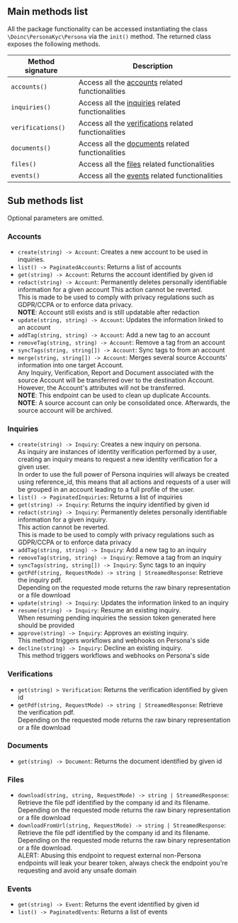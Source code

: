 ## Main methods list
All the package functionality can be accessed instantiating the class `\Doinc\PersonaKyc\Persona` via the `init()` method.
The returned class exposes the following methods.

| Method signature  | Description                                              |
|-------------------|----------------------------------------------------------|
| `accounts()`      | Access all the [accounts]() related functionalities      |       
| `inquiries()`     | Access all the [inquiries]() related functionalities     |      
| `verifications()` | Access all the [verifications]() related functionalities |  
| `documents()`     | Access all the [documents]() related functionalities     |      
| `files()`         | Access all the [files]() related functionalities         |          
| `events()`        | Access all the [events]() related functionalities        |         

## Sub methods list

Optional parameters are omitted.

### Accounts
* `create(string) -> Account`: Creates a new account to be used in inquiries.
* `list() -> PaginatedAccounts`: Returns a list of accounts
* `get(string) -> Account`: Returns the account identified by given id
* `redact(string) -> Account`: Permanently deletes personally identifiable information for a given account
  This action cannot be reverted.<br>
  This is made to be used to comply with privacy regulations such as GDPR/CCPA or
  to enforce data privacy.<br>
  **NOTE**: Account still exists and is still updatable after redaction
* `update(string, string) -> Account`: Updates the information linked to an account
* `addTag(string, string) -> Account`: Add a new tag to an account
* `removeTag(string, string) -> Account`: Remove a tag from an account
* `syncTags(string, string[]) -> Account`: Sync tags to from an account
* `merge(string, string[]) -> Account`: Merges several source Accounts' information into one target Account.<br>
  Any Inquiry, Verification, Report and Document associated with the source Account will be
  transferred over to the destination Account.<br>
  However, the Account's attributes will not be transferred.<br>
  **NOTE**: This endpoint can be used to clean up duplicate Accounts.<br>
  **NOTE**: A source account can only be consolidated once. Afterwards, the source account will be archived.

### Inquiries
* `create(string) -> Inquiry`: Creates a new inquiry on persona.<br>
  As inquiry are instances of identity verification performed by a user, creating an inquiry means
  to request a new identity verification for a given user.<br>
  In order to use the full power of Persona inquiries will always be created using reference_id, this means
  that all actions and requests of a user will be grouped in an account leading to a full profile of the user.
* `list() -> PaginatedInquiries`: Returns a list of inquiries
* `get(string) -> Inquiry`: Returns the inquiry identified by given id
* `redact(string) -> Inquiry`: Permanently deletes personally identifiable information for a given inquiry.<br>
  This action cannot be reverted. <br>
  This is made to be used to comply with privacy regulations such as GDPR/CCPA or
  to enforce data privacy
* `addTag(string, string) -> Inquiry`: Add a new tag to an inquiry
* `removeTag(string, string) -> Inquiry`: Remove a tag from an inquiry
* `syncTags(string, string[]) -> Inquiry`: Sync tags to an inquiry
* `getPdf(string, RequestMode) -> string | StreamedResponse`: Retrieve the inquiry pdf.<br>
  Depending on the requested mode returns the raw binary representation or a file download
* `update(string) -> Inquiry`: Updates the information linked to an inquiry
* `resume(string) -> Inquiry`: Resume an existing inquiry.<br>
  When resuming pending inquiries the session token generated here should be provided
* `approve(string) -> Inquiry`: Approves an existing inquiry. <br>
  This method triggers workflows and webhooks on Persona's side
* `decline(string) -> Inquiry`: Decline an existing inquiry. <br>
  This method triggers workflows and webhooks on Persona's side

### Verifications
* `get(string) > Verification`: Returns the verification identified by given id
* `getPdf(string, RequestMode) -> string | StreamedResponse`: Retrieve the verification pdf.<br>
  Depending on the requested mode returns the raw binary representation or a file download

### Documents
* `get(string) -> Document`: Returns the document identified by given id

### Files
* `download(string, string, RequestMode) -> string | StreamedResponse`: Retrieve the file pdf identified by the company id and its filename. <br>
  Depending on the requested mode returns the raw binary representation or a file download
* `downloadFromUrl(string, RequestMode) -> string | StreamedResponse`: Retrieve the file pdf identified by the company id and its filename.<br>
  Depending on the requested mode returns the raw binary representation or a file download.<br>
  ALERT: Abusing this endpoint to request external non-Persona endpoints will leak your bearer token,
         always check the endpoint you're requesting and avoid any unsafe domain

### Events
* `get(string) -> Event`: Returns the event identified by given id
* `list() -> PaginatedEvents`: Returns a list of events
